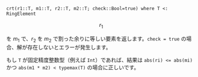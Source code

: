 ```
crt(r1::T, m1::T, r2::T, m2::T; check::Bool=true) where T <: RingElement
```

$$
r_1
$$

を $m_1$ で、$r_2$ を $m_2$ で割った余りに等しい要素を返します。`check = true` の場合、解が存在しないとエラーが発生します。

もし `T` が固定精度整数型（例えば `Int`）であれば、結果は `abs(ri) <= abs(mi)` かつ `abs(m1 * m2) < typemax(T)` の場合に正しいです。
